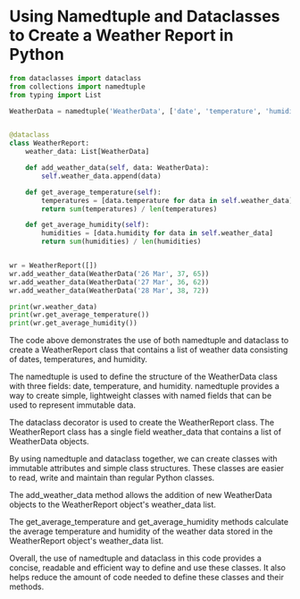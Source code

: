 # Using Namedtuple and Dataclasses to Create a Weather Report in Python

```python
from dataclasses import dataclass
from collections import namedtuple
from typing import List

WeatherData = namedtuple('WeatherData', ['date', 'temperature', 'humidity'])


@dataclass
class WeatherReport:
    weather_data: List[WeatherData]

    def add_weather_data(self, data: WeatherData):
        self.weather_data.append(data)

    def get_average_temperature(self):
        temperatures = [data.temperature for data in self.weather_data]
        return sum(temperatures) / len(temperatures)

    def get_average_humidity(self):
        humidities = [data.humidity for data in self.weather_data]
        return sum(humidities) / len(humidities)


wr = WeatherReport([])
wr.add_weather_data(WeatherData('26 Mar', 37, 65))
wr.add_weather_data(WeatherData('27 Mar', 36, 62))
wr.add_weather_data(WeatherData('28 Mar', 38, 72))

print(wr.weather_data)
print(wr.get_average_temperature())
print(wr.get_average_humidity())
```

The code above demonstrates the use of both namedtuple and dataclass to create a WeatherReport class that contains a list of weather data consisting of dates, temperatures, and humidity.

The namedtuple is used to define the structure of the WeatherData class with three fields: date, temperature, and humidity. namedtuple provides a way to create simple, lightweight classes with named fields that can be used to represent immutable data.

The dataclass decorator is used to create the WeatherReport class. The WeatherReport class has a single field weather_data that contains a list of WeatherData objects.

By using namedtuple and dataclass together, we can create classes with immutable attributes and simple class structures. These classes are easier to read, write and maintain than regular Python classes.

The add_weather_data method allows the addition of new WeatherData objects to the WeatherReport object's weather_data list.

The get_average_temperature and get_average_humidity methods calculate the average temperature and humidity of the weather data stored in the WeatherReport object's weather_data list.

Overall, the use of namedtuple and dataclass in this code provides a concise, readable and efficient way to define and use these classes. It also helps reduce the amount of code needed to define these classes and their methods.
